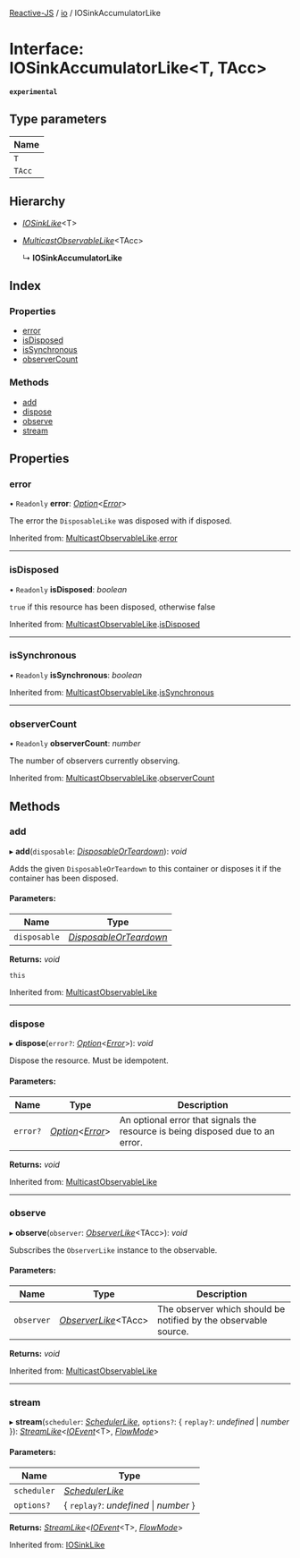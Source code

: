 [Reactive-JS](../README.md) / [io](../modules/io.md) / IOSinkAccumulatorLike

# Interface: IOSinkAccumulatorLike<T, TAcc\>

**`experimental`** 

## Type parameters

Name |
------ |
`T` |
`TAcc` |

## Hierarchy

* [*IOSinkLike*](io.iosinklike.md)<T\>

* [*MulticastObservableLike*](observable.multicastobservablelike.md)<TAcc\>

  ↳ **IOSinkAccumulatorLike**

## Index

### Properties

* [error](io.iosinkaccumulatorlike.md#error)
* [isDisposed](io.iosinkaccumulatorlike.md#isdisposed)
* [isSynchronous](io.iosinkaccumulatorlike.md#issynchronous)
* [observerCount](io.iosinkaccumulatorlike.md#observercount)

### Methods

* [add](io.iosinkaccumulatorlike.md#add)
* [dispose](io.iosinkaccumulatorlike.md#dispose)
* [observe](io.iosinkaccumulatorlike.md#observe)
* [stream](io.iosinkaccumulatorlike.md#stream)

## Properties

### error

• `Readonly` **error**: [*Option*](../modules/option.md#option)<[*Error*](../modules/disposable.md#error)\>

The error the `DisposableLike` was disposed with if disposed.

Inherited from: [MulticastObservableLike](observable.multicastobservablelike.md).[error](observable.multicastobservablelike.md#error)

___

### isDisposed

• `Readonly` **isDisposed**: *boolean*

`true` if this resource has been disposed, otherwise false

Inherited from: [MulticastObservableLike](observable.multicastobservablelike.md).[isDisposed](observable.multicastobservablelike.md#isdisposed)

___

### isSynchronous

• `Readonly` **isSynchronous**: *boolean*

Inherited from: [MulticastObservableLike](observable.multicastobservablelike.md).[isSynchronous](observable.multicastobservablelike.md#issynchronous)

___

### observerCount

• `Readonly` **observerCount**: *number*

The number of observers currently observing.

Inherited from: [MulticastObservableLike](observable.multicastobservablelike.md).[observerCount](observable.multicastobservablelike.md#observercount)

## Methods

### add

▸ **add**(`disposable`: [*DisposableOrTeardown*](../modules/disposable.md#disposableorteardown)): *void*

Adds the given `DisposableOrTeardown` to this container or disposes it if the container has been disposed.

#### Parameters:

Name | Type |
------ | ------ |
`disposable` | [*DisposableOrTeardown*](../modules/disposable.md#disposableorteardown) |

**Returns:** *void*

`this`

Inherited from: [MulticastObservableLike](observable.multicastobservablelike.md)

___

### dispose

▸ **dispose**(`error?`: [*Option*](../modules/option.md#option)<[*Error*](../modules/disposable.md#error)\>): *void*

Dispose the resource. Must be idempotent.

#### Parameters:

Name | Type | Description |
------ | ------ | ------ |
`error?` | [*Option*](../modules/option.md#option)<[*Error*](../modules/disposable.md#error)\> | An optional error that signals the resource is being disposed due to an error.    |

**Returns:** *void*

Inherited from: [MulticastObservableLike](observable.multicastobservablelike.md)

___

### observe

▸ **observe**(`observer`: [*ObserverLike*](observable.observerlike.md)<TAcc\>): *void*

Subscribes the `ObserverLike` instance to the observable.

#### Parameters:

Name | Type | Description |
------ | ------ | ------ |
`observer` | [*ObserverLike*](observable.observerlike.md)<TAcc\> | The observer which should be notified by the observable source.    |

**Returns:** *void*

Inherited from: [MulticastObservableLike](observable.multicastobservablelike.md)

___

### stream

▸ **stream**(`scheduler`: [*SchedulerLike*](scheduler.schedulerlike.md), `options?`: { `replay?`: *undefined* \| *number*  }): [*StreamLike*](observable.streamlike.md)<[*IOEvent*](../modules/io.md#ioevent)<T\>, [*FlowMode*](../enums/flowable.flowmode.md)\>

#### Parameters:

Name | Type |
------ | ------ |
`scheduler` | [*SchedulerLike*](scheduler.schedulerlike.md) |
`options?` | { `replay?`: *undefined* \| *number*  } |

**Returns:** [*StreamLike*](observable.streamlike.md)<[*IOEvent*](../modules/io.md#ioevent)<T\>, [*FlowMode*](../enums/flowable.flowmode.md)\>

Inherited from: [IOSinkLike](io.iosinklike.md)
